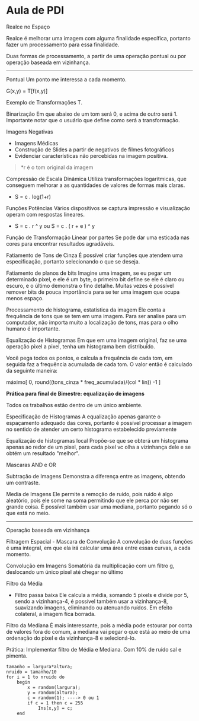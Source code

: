 # Aula de PDI

Realce no Espaço

Realce é melhorar uma imagem com alguma finalidade específica, portanto fazer um processamento para essa finalidade.

Duas formas de processamento, a partir de uma operação pontual ou por operação baseada em vizinhança.

***
Pontual
Um ponto me interessa a cada momento.

G(x,y) = T[f(x,y)]

Exemplo de Transformações T.

Binarização
Em que abaixo de um tom será 0, e acima de outro será 1. Importante notar que o usuário que define como será a transformação.

Imagens Negativas
* Imagens Médicas
* Construção de Slides a partir de negativos de filmes fotográficos
* Evidenciar características não percebidas na imagem positiva.

> *r é o tom original da imagem

Compressão de Escala Dinâmica
Utiliza transformações logarítmicas, que conseguem melhorar a as quantidades de valores de formas mais claras.
* S = c . log(1+r)

Funções Potências
Vários dispositivos se captura impressão e visualização operam com respostas lineares.
* S = c . r ^ y ou S = c . ( r + e ) ^ y

Função de Transformação Linear por partes
Se pode dar uma esticada nas cores para encontrar resultados agradáveis.

Fatiamento de Tons de Cinza
É possível criar funções que atendem uma especificação, portanto selecionando o que se deseja.

Fatiamento de planos de bits
Imagine uma imagem, se eu pegar um determinado pixel, e ele é um byte, o primeiro bit define se ele é claro ou escuro, e o último demonstra o fino detalhe. Muitas vezes é possível remover bits de pouca importância para se ter uma imagem que ocupa menos espaço.

Processamento de histograma, estatística da imagem
Ele conta a frequência de tons que se tem em uma imagem. Para ser analise para um computador, não importa muito a localização de tons, mas para o olho humano é importante.

Equalização de Histogramas
Em que em uma imagem original, faz se uma operação pixel a pixel, tenha um histograma bem distribuído.

Você pega todos os pontos, e calcula a frequência de cada tom, em seguida faz a frequência acumulada de cada tom. O valor então é calculado da seguinte maneira:

máximo[ 0, round((tons_cinza * freq_acumulada)/(col * lin)) -1 ]

**Prática para final de Bimestre: equalização de imagens**

Todos os trabalhos estão dentro de um único ambiente.

Especificação de Histogramas
A equalização apenas garante o espaçamento adequado das cores, portanto é possível processar a imagem no sentido de atender um certo histograma estabelecido previamente

Equalização de histogramas local
Propõe-se que se obterá um histograma apenas ao redor de um pixel, para cada pixel vc olha a vizinhança dele e se obtém um resultado "melhor".

Mascaras AND e OR

Subtração de Imagens
Demonstra a diferença entre as imagens, obtendo um contraste.

Media de Imagens
Ele permite a remoção de ruído, pois ruido é algo aleatório, pois ele some na soma permitindo que ele perca por não ser grande coisa. É possível também usar uma mediana, portanto pegando só o que está no meio.

***
Operação baseada em vizinhança

Filtragem Espacial - Mascara de Convolução
A convolução de duas funções é uma integral, em que ela irá calcular uma área entre essas curvas, a cada momento.

Convolução em Imagens
Somatória da multiplicação com um filtro g, deslocando um único pixel até chegar no último

Filtro da Média
* Filtro passa baixa
Ele calcula a média, somando 5 pixels e divide por 5, sendo a vizinhança-4, é possível também usar a vizinhança-8, suavizando imagens, eliminando ou atenuando ruídos. Em efeito colateral, a imagem fica borrada.

Filtro da Mediana
É mais interessante, pois a média pode estourar por conta de valores fora do comum, a mediana vai pegar o que está ao meio de uma ordenação do pixel e da vizinhança-8 e selecioná-lo.

Prática: Implementar filtro de Média e Mediana. Com 10% de ruído sal e pimenta.

```
tamanho = largura*altura;
nruido = tamanho/10
for i = 1 to nruido do
	begin
		x = random(largura);
		y = random(altura);
		c = random(1); ----> 0 ou 1
		if c = 1 then c = 255
			Ins[x,y] = c;
	end
```

